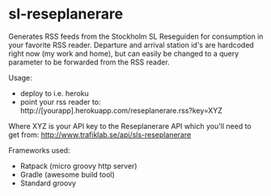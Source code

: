 sl-reseplanerare
================
Generates RSS feeds from the Stockholm SL Reseguiden for consumption in your favorite RSS reader.
Departure and arrival station id's are hardcoded right now (my work and home), but can easily be changed to a query parameter
to be forwarded from the RSS reader.

Usage:
* deploy to i.e. heroku
* point your rss reader to: http://[yourapp].herokuapp.com/reseplanerare.rss?key=XYZ

Where XYZ is your API key to the Reseplanerare API which you'll need to get from:
http://www.trafiklab.se/api/sls-reseplanerare

Frameworks used:
* Ratpack (micro groovy http server)
* Gradle (awesome build tool)
* Standard groovy
